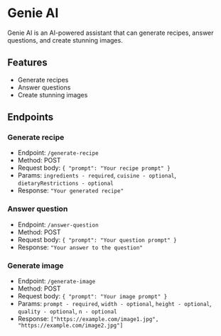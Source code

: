 # Genie AI

Genie AI is an AI-powered assistant that can generate recipes, answer questions, and create stunning images.

## Features

- Generate recipes
- Answer questions
- Create stunning images

## Endpoints

### Generate recipe

- Endpoint: `/generate-recipe`
- Method: POST
- Request body: `{ "prompt": "Your recipe prompt" }`
- Params: `ingredients - required`, `cuisine - optional`, `dietaryRestrictions - optional`
- Response: `"Your generated recipe"`

### Answer question

- Endpoint: `/answer-question`
- Method: POST
- Request body: `{ "prompt": "Your question prompt" }`
- Response: `"Your answer to the question"`

### Generate image    
- Endpoint: `/generate-image`    
- Method: POST    
- Request body: `{ "prompt": "Your image prompt" }`    
- Params: `prompt - required`, `width - optional`, `height - optional`, `quality - optional`, `n - optional`
- Response: `["https://example.com/image1.jpg", "https://example.com/image2.jpg"]`